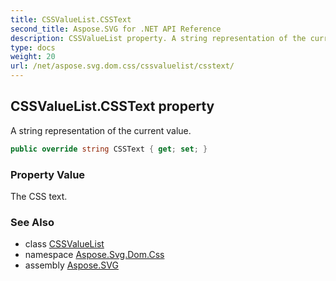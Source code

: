 ```yaml
---
title: CSSValueList.CSSText
second_title: Aspose.SVG for .NET API Reference
description: CSSValueList property. A string representation of the current value
type: docs
weight: 20
url: /net/aspose.svg.dom.css/cssvaluelist/csstext/
---
```

## CSSValueList.CSSText property

A string representation of the current value.

```csharp
public override string CSSText { get; set; }
```

### Property Value

The CSS text.

### See Also

* class [CSSValueList](../)
* namespace [Aspose.Svg.Dom.Css](../../../aspose.svg.dom.css/)
* assembly [Aspose.SVG](../../../)
